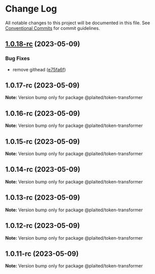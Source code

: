 # Change Log

All notable changes to this project will be documented in this file.
See [Conventional Commits](https://conventionalcommits.org) for commit guidelines.

## [1.0.18-rc](https://github.com/plaited/plaited/compare/v1.0.17-rc...v1.0.18-rc) (2023-05-09)

### Bug Fixes

- remove githead ([e75fa6f](https://github.com/plaited/plaited/commit/e75fa6f49af3c47d2dc56646c965965ddcf42b52))

## 1.0.17-rc (2023-05-09)

**Note:** Version bump only for package @plaited/token-transformer

## 1.0.16-rc (2023-05-09)

**Note:** Version bump only for package @plaited/token-transformer

## 1.0.15-rc (2023-05-09)

**Note:** Version bump only for package @plaited/token-transformer

## 1.0.14-rc (2023-05-09)

**Note:** Version bump only for package @plaited/token-transformer

## 1.0.13-rc (2023-05-09)

**Note:** Version bump only for package @plaited/token-transformer

## 1.0.12-rc (2023-05-09)

**Note:** Version bump only for package @plaited/token-transformer

## 1.0.11-rc (2023-05-09)

**Note:** Version bump only for package @plaited/token-transformer
